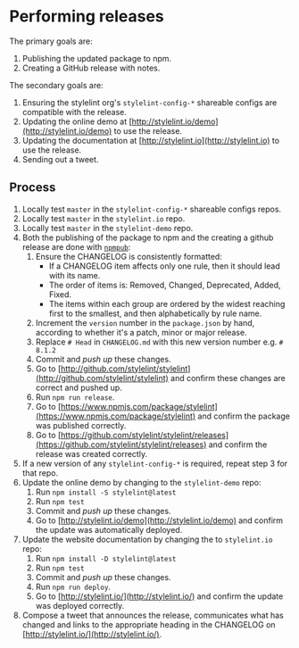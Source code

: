 # Performing releases

The primary goals are:

1.  Publishing the updated package to npm.
2.  Creating a GitHub release with notes.

The secondary goals are:

1.  Ensuring the stylelint org's `stylelint-config-*` shareable configs are compatible with the release.
2.  Updating the online demo at [http://stylelint.io/demo](http://stylelint.io/demo) to use the release.
3.  Updating the documentation at [http://stylelint.io](http://stylelint.io) to use the release.
4.  Sending out a tweet.

## Process

1.  Locally test `master` in the `stylelint-config-*` shareable configs repos.
2.  Locally test `master` in the `stylelint.io` repo.
3.  Locally test `master` in the `stylelint-demo` repo.
4.  Both the publishing of the package to npm and the creating a github release are done with [`npmpub`](https://github.com/MoOx/npmpub):
    1.  Ensure the CHANGELOG is consistently formatted:
        -   If a CHANGELOG item affects only one rule, then it should lead with its name.
        -   The order of items is: Removed, Changed, Deprecated, Added, Fixed.
        -   The items within each group are ordered by the widest reaching first to the smallest, and then alphabetically by rule name.
    2.  Increment the `version` number in the `package.json` by hand, according to whether it's a patch, minor or major release.
    3.  Replace `# Head` in `CHANGELOG.md` with this new version number e.g. `# 8.1.2`
    4.  Commit and _push up_ these changes.
    5.  Go to [http://github.com/stylelint/stylelint](http://github.com/stylelint/stylelint) and confirm these changes are correct and pushed up.
    6.  Run `npm run release`.
    7.  Go to [https://www.npmjs.com/package/stylelint](https://www.npmjs.com/package/stylelint) and confirm the package was published correctly.
    8.  Go to [https://github.com/stylelint/stylelint/releases](https://github.com/stylelint/stylelint/releases) and confirm the release was created correctly.
5.  If a new version of any `stylelint-config-*` is required, repeat step 3 for that repo.
6.  Update the online demo by changing to the `stylelint-demo` repo:
    1.  Run `npm install -S stylelint@latest`
    2.  Run `npm test`
    3.  Commit and _push up_ these changes.
    1.  Go to [http://stylelint.io/demo](http://stylelint.io/demo) and confirm the update was automatically deployed.
7.  Update the website documentation by changing the to `stylelint.io` repo:
    1.  Run `npm install -D stylelint@latest`
    2.  Run `npm test`
    3.  Commit and _push up_ these changes.
    4.  Run `npm run deploy`.
    5.  Go to [http://stylelint.io/](http://stylelint.io/) and confirm the update was deployed correctly.
8.  Compose a tweet that announces the release, communicates what has changed and links to the appropriate heading in the CHANGELOG on [http://stylelint.io/](http://stylelint.io/).
